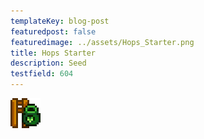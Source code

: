 ```yaml
---
templateKey: blog-post
featuredpost: false
featuredimage: ../assets/Hops_Starter.png
title: Hops Starter
description: Seed
testfield: 604
---
```

![Hops Starter](../assets/Hops_Starter.png)